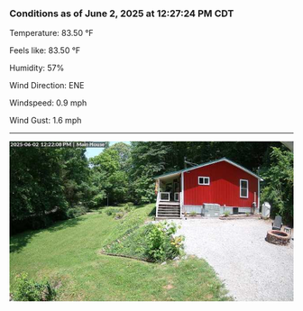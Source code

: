 ### Conditions as of June 2, 2025 at 12:27:24 PM CDT 

Temperature: 83.50 &deg;F

Feels like: 83.50 &deg;F

Humidity: 57%

Wind Direction: ENE

Windspeed: 0.9 mph

Wind Gust: 1.6 mph

---

<img src="./images/latest.jpeg"/>

